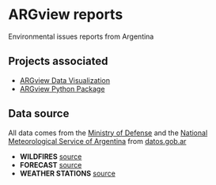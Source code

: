 # ARGview reports
Environmental issues reports from Argentina

## Projects associated
- [ARGview Data Visualization](https://github.com/GabrielCarames/argview-data-visualization)
- [ARGview Python Package](https://github.com/zaluk365/argview-package)

## Data source 
All data comes from the [Ministry of Defense](https://www.argentina.gob.ar/defensa) and the [National Meteorological Service of Argentina](https://www.smn.gob.ar/) from [datos.gob.ar](https://datos.gob.ar/)

- **WILDFIRES** [source](https://datos.gob.ar/dataset/ambiente-incendios-forestales)
- **FORECAST** [source](https://datos.gob.ar/dataset/smn-pronostico-tiempo-5-dias)
- **WEATHER STATIONS** [source](https://datos.gob.ar/dataset/smn-listado-estaciones-meteorologicas-smn)

